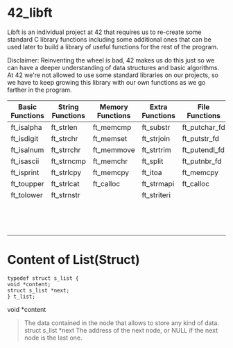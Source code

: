 # 42_libft
Libft is an individual project at 42 that requires us to re-create some standard C library functions including some additional ones that can be used later to build a library of useful functions for the rest of the program.

Disclaimer: Reinventing the wheel is bad, 42 makes us do this just so we can have a deeper understanding of data structures and basic algorithms. At 42 we're not allowed to use some standard libraries on our projects, so we have to keep growing this library with our own functions as we go farther in the program.

| Basic Functions| String Functions| Memory Functions| Extra Functions| File Functions | List Functions |
| -------------  | --------------- | --------------- | -------------  | -------------  | -------------  |
| ft_isalpha     | ft_strlen       | ft_memcmp       | ft_substr      | ft_putchar_fd  | ft_lstnew      |
| ft_isdigit     | ft_strchr       | ft_memset       | ft_strjoin     | ft_putstr_fd   | ft_lstadd_front|
| ft_isalnum     | ft_strrchr      | ft_memmove      | ft_strtrim     | ft_putendl_fd  | ft_strtrim     |
| ft_isascii     | ft_strncmp      | ft_memchr       | ft_split       | ft_putnbr_fd   | ft_lstsize     |
| ft_isprint     | ft_strlcpy      | ft_memcpy       | ft_itoa        | ft_memcpy      | ft_lstlast     |
| ft_toupper     | ft_strlcat      | ft_calloc       | ft_strmapi     | ft_calloc      | ft_lstadd_back |
| ft_tolower     | ft_strnstr      |                 | ft_striteri    |                | ft_lstdelone   |
|                |                 |                 |                |                |ft_lstclear     |
|                |                 |                 |                |                |ft_lstiter      |
|                |                 |                 |                |                |ft_lstmap       |

# Content of List(Struct)
```
typedef struct s_list {
void *content;
struct s_list *next; 
} t_list;
```
void \*content
> The data contained in the node that allows to store any kind of data.
struct s_list \*next
> The address of the next node, or NULL if the next node is the last one.
